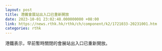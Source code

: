```yaml
---
layout: post
title: 港鐵會展站出入口已重新開放
date: 2023-10-01 23:02:48.000000000 +08:00
link: https://news.rthk.hk/rthk/ch/component/k2/1721033-20231001.htm
categories: rthk
---
```


港鐵表示，早前暫時關閉的會展站出入口已重新開放。
